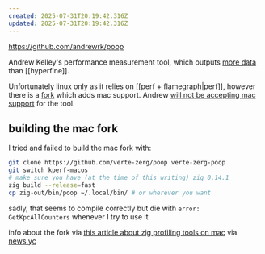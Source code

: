 ```yaml
---
created: 2025-07-31T20:19:42.316Z
updated: 2025-07-31T20:19:42.316Z
---
```

https://github.com/andrewrk/poop

Andrew Kelley's performance measurement tool, which outputs [more data](https://github.com/andrewrk/poop#comparison-with-hyperfine) than [[hyperfine]].

Unfortunately linux only as it relies on [[perf + flamegraph|perf]], however there is a [fork](https://github.com/verte-zerg/poop/tree/kperf-macos) which adds mac support. Andrew [will not be accepting mac support](https://github.com/andrewrk/poop/pull/70#issuecomment-3129965556) for the tool.

## building the mac fork

I tried and failed to build the mac fork with:

```bash
git clone https://github.com/verte-zerg/poop verte-zerg-poop
git switch kperf-macos
# make sure you have (at the time of this writing) zig 0.14.1
zig build --release=fast
cp zig-out/bin/poop ~/.local/bin/ # or wherever you want
```

sadly, that seems to compile correctly but die with `error: GetKpcAllCounters` whenever I try to use it

info about the fork via [this article about zig profiling tools on mac](https://blog.bugsiki.dev/posts/zig-profilers/) via [news.yc](https://news.ycombinator.com/item?id=44718211)